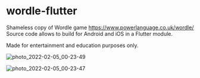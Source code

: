 # wordle-flutter
Shameless copy of Wordle game https://www.powerlanguage.co.uk/wordle/ 
Source code allows to build for Android and iOS in a Flutter module.

Made for entertainment and education purposes only.

![photo_2022-02-05_00-23-49](https://user-images.githubusercontent.com/5046850/152611262-c728db2f-d2d9-41d2-bf78-b5997cbc3307.jpg)

![photo_2022-02-05_00-23-47](https://user-images.githubusercontent.com/5046850/152611265-96a98789-abde-453b-9382-7ecf4e003aa4.jpg)
